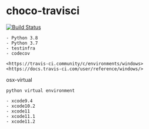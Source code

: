 # choco-travisci

 [![Build Status](https://travis-ci.com/githubfoam/choco-travisci.svg?branch=dev)](https://travis-ci.com/githubfoam/choco-travisci)  

~~~~
- Python 3.8
- Python 3.7
- testinfra
- codecov

<https://travis-ci.community/c/environments/windows>
<https://docs.travis-ci.com/user/reference/windows/>
~~~~
osx-virtual
~~~~
python virtual environment

- xcode9.4
- xcode10.2
- xcode11
- xcode11.1
- xcode11.2
~~~~
